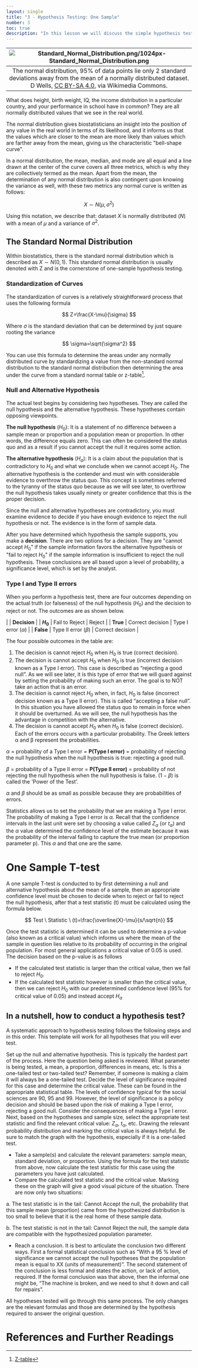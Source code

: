 ```yaml
---
layout: single
title: "3 - Hypothesis Testing: One Sample"
number: 3
toc: true
description: "In this lesson we will discuss the simple hypothesis test for single samples. And so to the readers, be ready; the normal distribution, the T-test, and the p value will make their debut onto the stage."
---
```


| ![Standard_Normal_Distribution.png/1024px-Standard_Normal_Distribution.png](https://upload.wikimedia.org/wikipedia/commons/thumb/4/44/Standard_Normal_Distribution.png/1024px-Standard_Normal_Distribution.png) |
| :--: |
| The normal distribution, 95% of data points lie only 2 standard deviations away from the mean of a normally distributed dataset. D Wells, [CC BY-SA 4.0](https://creativecommons.org/licenses/by-sa/4.0), via Wikimedia Commons. |

What does height, birth weight, IQ, the income distribution in a particular country, and your performance in school have in common? They are all normally distributed values that we see in the real world.

The normal distribution gives biostatisticians an insight into the position of any value in the real world in terms of its likelihood, and it informs us that the values which are closer to the mean are more likely than values which are farther away from the mean, giving us the characteristic "bell-shape curve".

In a normal distribution, the mean, median, and mode are all equal and a line drawn at the center of the curve covers all three metrics, which is why they are collectively termed as the mean. Apart from the mean, the determination of any normal distribution is also contingent upon knowing the variance as well, with these two metrics any normal curve is written as follows:

$$X\sim N(\mu,\sigma^2)$$

Using this notation, we describe that: dataset $X$ is normally distributed ($N$) with a mean of $\mu$ and a variance of $\sigma^2$.

## The Standard Normal Distribution
Within biostatistics, there is the standard normal distribution which is described as $X\sim N(0,1)$. This standard normal distribution is usually denoted with Z and is the cornerstone of one-sample hypothesis testing.

### Standardization of Curves
The standardization of curves is a relatively straightforward process that uses the following formula

$$ Z=\frac{X-\mu}{\sigma} $$

Where $\sigma$ is the standard deviation that can be determined by just square rooting the variance

$$ \sigma=\sqrt{\sigma^2} $$

You can use this formula to determine the areas under any normally distributed curve by standardizing a value from the non-standard normal distribution to the standard normal distribution then determining the area under the curve from a standard normal table or z-table[^1].

### Null and Alternative Hypothesis
The actual test begins by considering two hypotheses. They are called the null hypothesis and the alternative hypothesis. These hypotheses contain opposing viewpoints.

**The null hypothesis** ($H_0$): It is a statement of no difference between a sample mean or proportion and a population mean or proportion. In other words, the difference equals zero. This can often be considered the status quo and as a result if you cannot accept the null it requires some action.

**The alternative hypothesis** ($H_a$): It is a claim about the population that is contradictory to $H_0$ and what we conclude when we cannot accept $H_0$. The alternative hypothesis is the contender and must win with considerable evidence to overthrow the status quo. This concept is sometimes referred to the tyranny of the status quo because as we will see later, to overthrow the null hypothesis takes usually ninety or greater confidence that this is the proper decision.

Since the null and alternative hypotheses are contradictory, you must examine evidence to decide if you have enough evidence to reject the null hypothesis or not. The evidence is in the form of sample data.

After you have determined which hypothesis the sample supports, you make a **decision**. There are two options for a decision. They are "cannot accept $H_0$" if the sample information favors the alternative hypothesis or "fail to reject $H_0$" if the sample information is insufficient to reject the null hypothesis. These conclusions are all based upon a level of probability, a significance level, which is set by the analyst.

### Type I and Type II errors

When you perform a hypothesis test, there are four outcomes depending on the actual truth (or falseness) of the null hypothesis ($H_0$) and the decision to reject or not. The outcomes are as shown below.

|             | **Decision**                                      |
| **${H_0}$** | Fail to Reject          | Reject                  |
| **True**    | Correct decision        | Type I error ($\alpha$) |
| **False**   | Type II error ($\beta$) | Correct decision        |

The four possible outcomes in the table are:

1. The decision is cannot reject $H_0$ when $H_0$ is true (correct decision).
2. The decision is cannot accept $H_0$ when $H_0$ is true (incorrect decision known as a Type I error). This case is described as “rejecting a good null”. As we will see later, it is this type of error that we will guard against by setting the probability of making such an error. The goal is to NOT take an action that is an error.
3. The decision is cannot reject $H_0$ when, in fact, $H_0$ is false (incorrect decision known as a Type II error). This is called “accepting a false null”. In this situation you have allowed the status quo to remain in force when it should be overturned. As we will see, the null hypothesis has the advantage in competition with the alternative.
4. The decision is cannot accept $H_0$ when $H_0$ is false (correct decision).
Each of the errors occurs with a particular probability. The Greek letters α and β represent the probabilities.

$\alpha$ = probability of a Type I error = **P(Type I error)** = probability of rejecting the null hypothesis when the null hypothesis is true: rejecting a good null.

$\beta$ = probability of a Type II error = **P(Type II error)** = probability of not rejecting the null hypothesis when the null hypothesis is false. ($1 − \beta$) is called the 'Power of the Test'.

$\alpha$ and $\beta$ should be as small as possible because they are probabilities of errors.

Statistics allows us to set the probability that we are making a Type  I error.  The probability of making a Type  I error is $\alpha$. Recall that the confidence intervals in the last unit were set by choosing a value called $Z_\alpha$ (or $t_\alpha$) and the $\alpha$ value determined the confidence level of the estimate because it was the probability of the interval failing to capture the true mean (or proportion parameter p). This $\alpha$ and that one are the same.

# One Sample T-test
A one sample T-test is conducted to by first determining a null and alternative hypothesis about the mean of a sample, then an appropriate confidence level must be chosen to decide when to reject or fail to reject the null hypothesis, after that a test statistic (t) must be calculated using the formula below.

$$ Test \ Statistic \ (t)=\frac{\overline{X}-\mu}{s/\sqrt{n}} $$

Once the test statistic is determined it can be used to determine a p-value (also known as a critical value) which informs us where the mean of the sample in question lies relative to its probability of occurring in the original population. For most general applications a critical value of 0.05 is used. The decision based on the p-value is as follows

- If the calculated test statistic is larger than the critical value, then we fail to reject $H_0$.
- If the calculated test statistic however is smaller than the critical value, then we can reject $H_0$ with our predetermined confidence level (95% for critical value of 0.05) and instead accept $H_\alpha$

## In a nutshell, how to conduct a hypothesis test?
A systematic approach to hypothesis testing follows the following steps and in this order. This template will work for all hypotheses that you will ever test.

Set up the null and alternative hypothesis. This is typically the hardest part of the process. Here the question being asked is reviewed. What parameter is being tested, a mean, a proportion, differences in means, etc. Is this a one-tailed test or two-tailed test? Remember, if someone is making a claim it will always be a one-tailed test.
Decide the level of significance required for this case and determine the critical value. These can be found in the appropriate statistical table. The levels of confidence typical for the social sciences are 90, 95 and 99. However, the level of significance is a policy decision and should be based upon the risk of making a Type I error, rejecting a good null. Consider the consequences of making a Type I error.
Next, based on the hypotheses and sample size, select the appropriate test statistic and find the relevant critical value: $Z_\alpha$, $t_\alpha$, etc. Drawing the relevant probability distribution and marking the critical value is always helpful. Be sure to match the graph with the hypothesis, especially if it is a one-tailed test.

- Take a sample(s) and calculate the relevant parameters: sample mean, standard deviation, or proportion. Using the formula for the test statistic from above, now calculate the test statistic for this case using the parameters you have just calculated.
- Compare the calculated test statistic and the critical value. Marking these on the graph will give a good visual picture of the situation. There are now only two situations:

a.     The test statistic is in the tail: Cannot Accept the null, the probability that this sample mean (proportion) came from the hypothesized distribution is too small to believe that it is the real home of these sample data.

b.   The test statistic is not in the tail: Cannot Reject the null, the sample data are compatible with the hypothesized population parameter.

- Reach a conclusion. It is best to articulate the conclusion two different ways. First a formal statistical conclusion such as “With a 95 % level of significance we cannot accept the null hypotheses that the population mean is equal to XX (units of measurement)”. The second statement of the conclusion is less formal and states the action, or lack of action, required. If the formal conclusion was that above, then the informal one might be, “The machine is broken, and we need to shut it down and call for repairs”.

All hypotheses tested will go through this same process. The only changes are the relevant formulas and those are determined by the hypothesis required to answer the original question.

# References and Further Readings
[^1]: [Z-table](http://www.z-table.com/)
